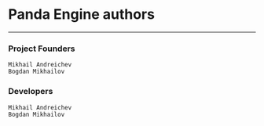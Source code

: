 # Panda Engine authors

---

### Project Founders
```
Mikhail Andreichev
Bogdan Mikhailov
```

### Developers
```
Mikhail Andreichev
Bogdan Mikhailov
```